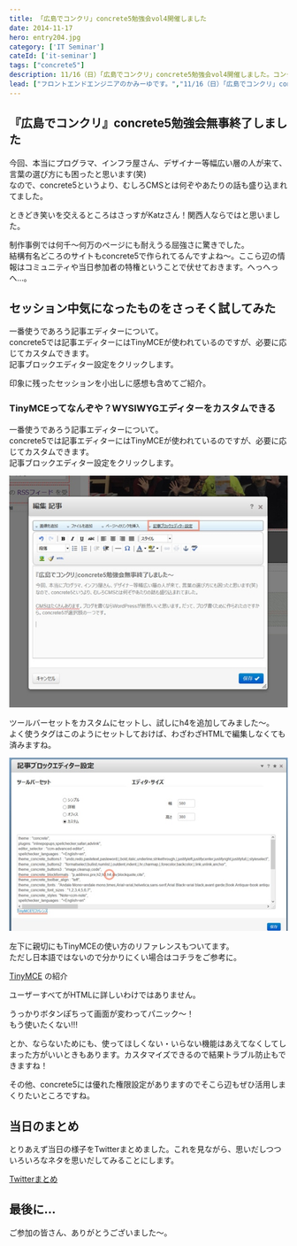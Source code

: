 ```yaml
---
title: 「広島でコンクリ」concrete5勉強会vol4開催しました
date: 2014-11-17
hero: entry204.jpg
category: ['IT Seminar']
cateId: ['it-seminar']
tags: ["concrete5"]
description: 11/16（日）「広島でコンクリ」concrete5勉強会vol4開催しました。コンクリートファイブジャパンのCCOのKatzさんをお招きして、concrere5の基本操作から、カスタム事例、本家PortlandLabsのレポートを聞くこともできました。
lead: ["フロントエンドエンジニアのかみーゆです。","11/16（日）「広島でコンクリ」concrete5勉強会vol4開催しました。","コンクリートファイブジャパンのCCOのKatzさんをお招きして、concrere5の基本操作から、カスタム事例、本家PortlandLabsのレポートを聞くこともできました。。"]
---
```


## 『広島でコンクリ』concrete5勉強会無事終了しました
今回、本当にプログラマ、インフラ屋さん、デザイナー等幅広い層の人が来て、言葉の選び方にも困ったと思います(笑)<br>
なので、concrete5というより、むしろCMSとは何ぞやあたりの話も盛り込まれてました。

ときどき笑いを交えるところはさっすがKatzさん！関西人ならではと思いました。

制作事例では何千～何万のページにも耐えうる屈強さに驚きでした。<br>
結構有名どころのサイトもconcrete5で作られてるんですよね～。ここら辺の情報はコミュニティや当日参加者の特権ということで伏せておきます。へっへっへ…。
## セッション中気になったものをさっそく試してみた
一番使うであろう記事エディターについて。<br>
concrete5では記事エディターにはTinyMCEが使われているのですが、必要に応じてカスタムできます。<br>
記事ブロックエディター設定をクリックします。

印象に残ったセッションを小出しに感想も含めてご紹介。

### TinyMCEってなんぞや？WYSIWYGエディターをカスタムできる
一番使うであろう記事エディターについて。<br>
concrete5では記事エディターにはTinyMCEが使われているのですが、必要に応じてカスタムできます。<br>
記事ブロックエディター設定をクリックします。

![concrete5 WYSIWYGエディターをカスタム1](./images/2014/entry204-1.jpg)

ツールバーセットをカスタムにセットし、試しにh4を追加してみました～。<br>
よく使うタグはこのようにセットしておけば、わざわざHTMLで編集しなくても済みますね。

![concrete5 WYSIWYGエディターをカスタム2](./images/2014/entry204-2.jpg)

左下に親切にもTinyMCEの使い方のリファレンスもついてます。<br>
ただし日本語ではないので分かりにくい場合はコチラをご参考に。

[TinyMCE](http://tinymce.vla.jp/) の紹介

ユーザーすべてがHTMLに詳しいわけではありません。

うっかりボタンぽちって画面が変わってパニック～！<br>
もう使いたくない!!!


とか、ならないためにも、使ってほしくない・いらない機能はあえてなくしてしまった方がいいときもあります。カスタマイズできるので結果トラブル防止もできますね！

その他、concrete5には優れた権限設定がありますのでそこら辺もぜひ活用しまくりたいところですね。

## 当日のまとめ
とりあえず当日の様子をTwitterまとめました。これを見ながら、思いだしつついろいろなネタを思いだしてみることにします。

[Twitterまとめ](http://togetter.com/li/746270)
## 最後に…
ご参加の皆さん、ありがとうございました～。
